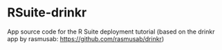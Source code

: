 # RSuite-drinkr
App source code for the R Suite deployment tutorial (based on the drinkr app by rasmusab: https://github.com/rasmusab/drinkr) 
